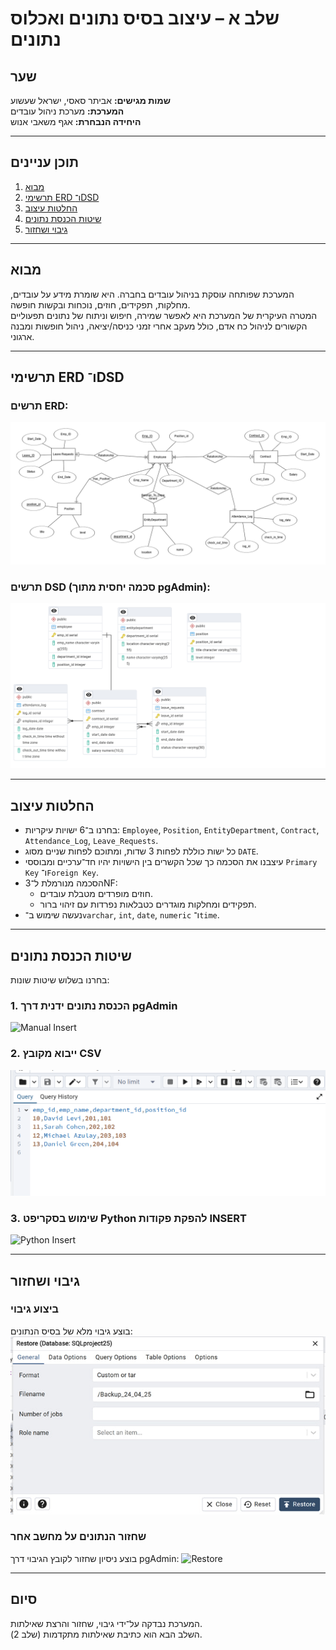 # שלב א – עיצוב בסיס נתונים ואכלוס נתונים

## שער
**שמות מגישים:** אביתר סאסי, ישראל שעשוע  
**המערכת:** מערכת ניהול עובדים  
**היחידה הנבחרת:** אגף משאבי אנוש

---

## תוכן עניינים
1. [מבוא](#מבוא)
2. [תרשימי ERD ו־DSD](#תרשימי-erd-ו־dsd)
3. [החלטות עיצוב](#החלטות-עיצוב)
4. [שיטות הכנסת נתונים](#שיטות-הכנסת-נתונים)
5. [גיבוי ושחזור](#גיבוי-ושחזור)

---

## מבוא
המערכת שפותחה עוסקת בניהול עובדים בחברה. היא שומרת מידע על עובדים, מחלקות, תפקידים, חוזים, נוכחות ובקשות חופשה.  
המטרה העיקרית של המערכת היא לאפשר שמירה, חיפוש וניתוח של נתונים תפעוליים הקשורים לניהול כח אדם, כולל מעקב אחרי זמני כניסה/יציאה, ניהול חופשות ומבנה ארגוני.

---

## תרשימי ERD ו־DSD

### תרשים ERD:
![ERD](images/erd.png)

### תרשים DSD (סכמה יחסית מתוך pgAdmin):
![DSD](images/dsd.png)

---

## החלטות עיצוב

- בחרנו ב־6 ישויות עיקריות: `Employee`, `Position`, `EntityDepartment`, `Contract`, `Attendance_Log`, `Leave_Requests`.
- כל ישות כוללת לפחות 3 שדות, ומתוכם לפחות שניים מסוג `DATE`.
- עיצבנו את הסכמה כך שכל הקשרים בין הישויות יהיו חד־ערכיים ומבוססי `Primary Key` ו־`Foreign Key`.
- הסכמה מנורמלת ל־3NF:
  - חוזים מופרדים מטבלת עובדים.
  - תפקידים ומחלקות מוגדרים כטבלאות נפרדות עם זיהוי ברור.
- נעשה שימוש ב־`varchar`, `int`, `date`, `numeric` ו־`time`.

---

## שיטות הכנסת נתונים

בחרנו בשלוש שיטות שונות:

### 1. הכנסת נתונים ידנית דרך pgAdmin
![Manual Insert](images/manual_insert.png)

### 2. ייבוא מקובץ CSV
![CSV Import](images/csv_import.png)

### 3. שימוש בסקריפט Python להפקת פקודות INSERT
![Python Insert](images/python_insert.png)

---

## גיבוי ושחזור

### ביצוע גיבוי
בוצע גיבוי מלא של בסיס הנתונים:
![Backup](images/backup.png)

### שחזור הנתונים על מחשב אחר
בוצע ניסיון שחזור לקובץ הגיבוי דרך pgAdmin:
![Restore](images/restore.png)

---

## סיום
המערכת נבדקה על־ידי גיבוי, שחזור והרצת שאילתות.  
השלב הבא הוא כתיבת שאילתות מתקדמות (שלב 2).

